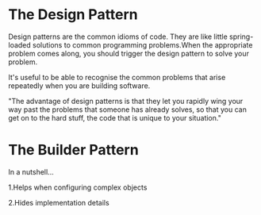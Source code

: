 <h1>The Design Pattern</h1>

Design patterns are the common idioms of code. They are like little spring-loaded
solutions to common programming problems.When the appropriate problem
comes along, you should trigger the design pattern to solve your problem. 

It's useful to be able to recognise the common problems that arise repeatedly when you are building software. 

"The advantage of design patterns is that they let you rapidly wing your way past the problems that someone has already solves, so that you can get on to the hard stuff, the code that is unique to your situation." 


<h1>The Builder Pattern</h1>

In a nutshell...

1.Helps when configuring complex objects

2.Hides implementation details 
